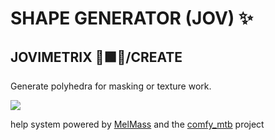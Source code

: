 
# SHAPE GENERATOR (JOV) ✨
## JOVIMETRIX 🔺🟩🔵/CREATE
<p>Generate polyhedra for masking or texture work.</p>

![](https://raw.githubusercontent.com/Amorano/Jovimetrix-examples/master/node/SHAPE%20GENERATOR/SHAPE%20GENERATOR.gif)

help system powered by [MelMass](https://github.com/melMass) and the [comfy_mtb](https://github.com/melMass/comfy_mtb) project
